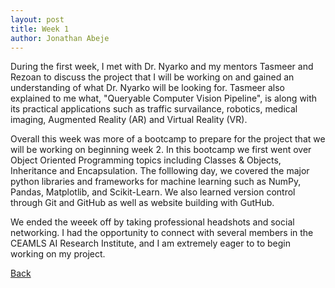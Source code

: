 ```yaml
---
layout: post
title: Week 1
author: Jonathan Abeje
---
```


During the first week, I met with Dr. Nyarko and my mentors Tasmeer and Rezoan to discuss the project 
that I will be working on and gained an understanding of what Dr. Nyarko will be looking for. 
Tasmeer also explained to me what, "Queryable Computer Vision Pipeline", is along 
with its practical applications such as traffic survailance, robotics, medical imaging,
Augmented Reality (AR) and Virtual Reality (VR).

Overall this week was more of a bootcamp to prepare for the project that we will be working on 
beginning week 2. In this bootcamp we first went over Object Oriented Programming topics including
Classes & Objects, Inheritance and Encapsulation. The folllowing day, we covered the major python libraries
and frameworks for machine learning such as NumPy, Pandas, Matplotlib, and Scikit-Learn. 
We also learned version control through Git and GitHub as well as website building with GutHub.

We ended the weeek off by taking professional headshots and social networking. I had the opportunity to
connect with several members in the CEAMLS AI Research Institute, and I am extremely eager to to begin working
on my project.

[Back](./)
